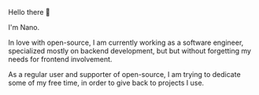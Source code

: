 Hello there 👋

I'm Nano.

In love with open-source, I am currently working as a software engineer, specialized mostly on backend development, but but without forgetting my needs for frontend involvement.

As a regular user and supporter of open-source, I am trying to dedicate some of my free time, in order to give back to projects I use.
